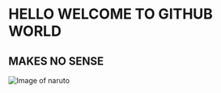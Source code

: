 # HELLO WELCOME TO GITHUB WORLD

## MAKES NO SENSE

![Image of naruto](https://tse4.mm.bing.net/th?id=OIP.J3PpC4umhijPlV-XJQup3AHaEK&pid=Api&P=0&h=180)
